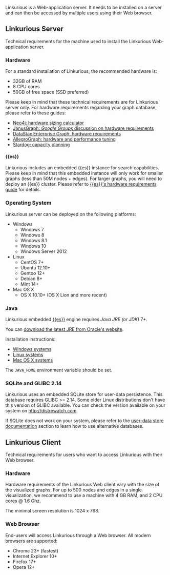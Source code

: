 Linkurious is a Web-application server. It needs to be installed on a server and can then be accessed by multiple users using their Web browser.

## Linkurious Server

Technical requirements for the machine used to install the Linkurious Web-application server.

### Hardware

For a standard installation of Linkurious, the recommended hardware is:
 - 32GB of RAM
 - 8 CPU cores
 - 50GB of free space (SSD preferred)
  
Please keep in mind that these technical requirements are for Linkurious server only.
For hardware requirements regarding your graph database, please refer to these guides:
- [Neo4j: hardware sizing calculator](https://neo4j.com/hardware-sizing-calculator/)
- [JanusGraph: *Google Groups* discussion on hardware requirements](https://groups.google.com/forum/#!topic/aureliusgraphs/0wWk9AzHyTM)
- [DataStax Enterprise Graph: hardware requirements](https://docs.datastax.com/en/landing_page/doc/landing_page/planning/planningHardware.html)
- [AllegroGraph: hardware and performance tuning](http://franz.com/agraph/allegrograph/agraph_performance_tuning.lhtml)
- [Stardog: capacity planning](http://www.stardog.com/docs/#_capacity_planning)
<!-- todo: for janusgrpah, add a link to http://docs.janusgraph.org/latest/cassandra.html -->

#### {{es}}

Linkurious includes an embedded {{es}} instance for search capabilities.
Please keep in mind that this embedded instance will only work for smaller graphs (less than 50M nodes + edges).
For larger graphs, you will need to deploy an {{es}} cluster.
Please refer to [{{es}}'s hardware requirements guide](https://www.elastic.co/guide/en/elasticsearch/guide/current/hardware.html) for details.

### Operating System

Linkurious server can be deployed on the following platforms:
- Windows
  - Windows 7
  - Windows 8
  - Windows 8.1
  - Windows 10
  - Windows Server 2012
- Linux
  - CentOS 7+
  - Ubuntu 12.10+
  - Gentoo 12+
  - Debian 8+
  - Mint 14+
- Mac OS X
  - OS X 10.10+ (OS X Lion and more recent)

### Java

Linkurious embedded [{{es}}]({{es.product.link}}) engine requires *Java JRE (or JDK)* 7+.

You can [download the latest JRE from Oracle's website](http://www.oracle.com/technetwork/java/javase/downloads/jre8-downloads-2133155.html).
<!-- from: http://docs.oracle.com/javase/8/docs/technotes/guides/install/install_overview.html -->

Installation instructions:
 - [Windows systems](https://docs.oracle.com/javase/8/docs/technotes/guides/install/windows_server_jre.html)
 - [Linux systems](https://docs.oracle.com/javase/8/docs/technotes/guides/install/linux_server_jre.html)
 - [Mac OS X systems](https://docs.oracle.com/javase/8/docs/technotes/guides/install/mac_jre.html)

The `JAVA_HOME` environment variable should be set.

### SQLite and GLIBC 2.14

Linkurious uses an embedded SQLite store for user-data persistence. This database requires GLIBC >= 2.14.
Some older Linux distributions don't have this version of GLIBC available.
You can check the version available on your system on http://distrowatch.com.

If SQLite does not work on your system, please refer to the [user-data store documentation](/user-data-store) section to learn how to use alternative databases.

## Linkurious Client

Technical requirements for users who want to access Linkurious with their Web browser.

### Hardware

Hardware requirements of the Linkurious Web client vary with the size of the visualized graphs.
For up to 500 nodes and edges in a single visualization, we recommend to use a machine with
4 GB RAM, and 2 CPU cores @ 1.6 Ghz.

The minimal screen resolution is 1024 x 768.

### Web Browser

End-users will access Linkurious through a Web browser. All modern browsers are supported:
- Chrome 23+ (fastest)
- Internet Explorer 10+
- Firefox 17+
- Opera 12+
<!-- todo: add Safari (check compatible version) -->

